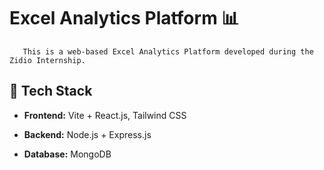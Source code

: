 # Excel Analytics Platform 📊 #
       This is a web-based Excel Analytics Platform developed during the Zidio Internship.

## 🔧 Tech Stack ##
- **Frontend:** Vite + React.js, Tailwind CSS

- **Backend:** Node.js + Express.js

- **Database:** MongoDB
